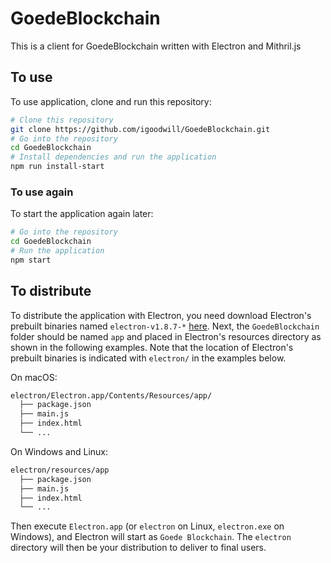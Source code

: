 # GoedeBlockchain

This is a client for GoedeBlockchain written with Electron and Mithril.js

## To use

To use application, clone and run this repository:

```bash
# Clone this repository
git clone https://github.com/igoodwill/GoedeBlockchain.git
# Go into the repository
cd GoedeBlockchain
# Install dependencies and run the application
npm run install-start
```

### To use again

To start the application again later:
```bash
# Go into the repository
cd GoedeBlockchain
# Run the application
npm start
```

## To distribute

To distribute the application with Electron, you need download Electron's prebuilt binaries named `electron-v1.8.7-*` [here](https://github.com/electron/electron/releases/tag/v1.8.7). Next, the `GoedeBlockchain` folder should be named `app` and placed in Electron's resources directory as shown in the following examples. Note that the location of Electron's prebuilt binaries is indicated with `electron/` in the examples below.

On macOS:

```bash
electron/Electron.app/Contents/Resources/app/
  ├── package.json
  ├── main.js
  ├── index.html
  └── ...
```

On Windows and Linux:

```bash
electron/resources/app
  ├── package.json
  ├── main.js
  ├── index.html
  └── ...
```

Then execute `Electron.app` (or `electron` on Linux, `electron.exe` on Windows), and Electron will start as `Goede Blockchain`. The `electron` directory will then be your distribution to deliver to final users.